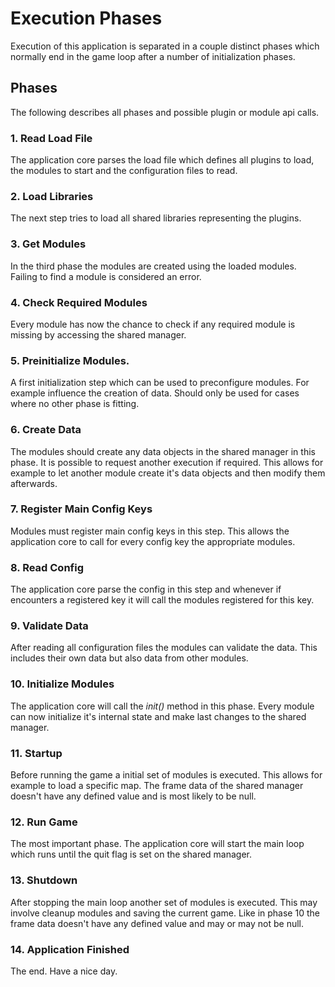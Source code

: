 # Execution Phases

Execution of this application is separated in a couple distinct phases which normally end in the game loop after a number of initialization phases.

## Phases

The following describes all phases and possible plugin or module api calls.

### 1. Read Load File

The application core parses the load file which defines all plugins to load, the modules to start and the configuration files to read.

### 2. Load Libraries

The next step tries to load all shared libraries representing the plugins.

### 3. Get Modules

In the third phase the modules are created using the loaded modules. Failing to find a module is considered an error.

### 4. Check Required Modules

Every module has now the chance to check if any required module is missing by accessing the shared manager.

### 5. Preinitialize Modules.

A first initialization step which can be used to preconfigure modules. For example influence the creation of data. Should only be used for cases where no other phase is fitting.

### 6. Create Data

The modules should create any data objects in the shared manager in this phase. It is possible to request another execution if required. This allows for example to let another module create it's data objects and then modify them afterwards.

### 7. Register Main Config Keys

Modules must register main config keys in this step. This allows the application core to call for every config key the appropriate modules.

### 8. Read Config

The application core parse the config in this step and whenever if encounters a registered key it will call the modules registered for this key.

### 9. Validate Data

After reading all configuration files the modules can validate the data. This includes their own data but also data from other modules.

### 10. Initialize Modules

The application core will call the *init()* method in this phase. Every module can now initialize it's internal state and make last changes to the shared manager. 

### 11. Startup

Before running the game a initial set of modules is executed. This allows for example to load a specific map. The frame data of the shared manager doesn't have any defined value and is most likely to be null.

### 12. Run Game

The most important phase. The application core will start the main loop which runs until the quit flag is set on the shared manager.

### 13. Shutdown

After stopping the main loop another set of modules is executed. This may involve cleanup modules and saving the current game. Like in phase 10 the frame data doesn't have any defined value and may or may not be null.

### 14. Application Finished

The end. Have a nice day.
